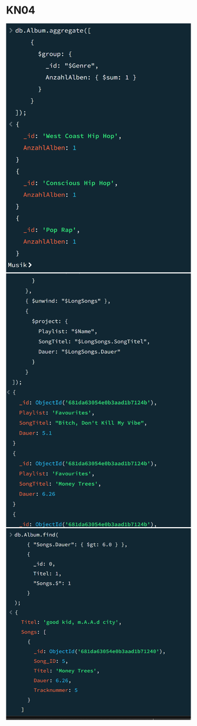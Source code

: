 # KN04

![alt Aggregationen](EinBeispielA.png)
![alt JOIN-Aggregationen](EinBeispielB.png)
![alt Under Documents Arrays](EinBeispielC.png)